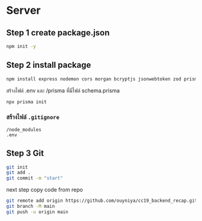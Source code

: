 # Server

## Step 1 create package.json 
```bash
npm init -y
```

## Step 2 install package
```bash
npm install express nodemon cors morgan bcryptjs jsonwebtoken zod prisma dotenv
```

สร้างไฟล์ .env และ /prisma ที่มีไฟล์ schema.prisma
```bash
npx prisma init
```

### สร้างไฟล์ `.gitignore`
```
/node_modules
.env
```

## Step 3 Git
```bash
git init
git add .
git commit -m "start"
```

next step
copy code from repo
```bash
git remote add origin https://github.com/ouyniya/cc19_backend_recap.git
git branch -M main
git push -u origin main
```